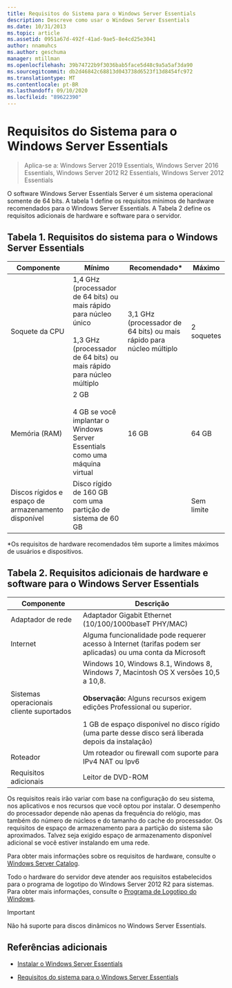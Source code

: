 ```yaml
---
title: Requisitos do Sistema para o Windows Server Essentials
description: Descreve como usar o Windows Server Essentials
ms.date: 10/31/2013
ms.topic: article
ms.assetid: 0951a67d-492f-41ad-9ae5-8e4cd25e3041
author: nnamuhcs
ms.author: geschuma
manager: mtillman
ms.openlocfilehash: 39b74722b9f3036bab5face5d48c9a5a5af3da90
ms.sourcegitcommit: db2d46842c68813d043738d6523f13d8454fc972
ms.translationtype: MT
ms.contentlocale: pt-BR
ms.lasthandoff: 09/10/2020
ms.locfileid: "89622390"
---
```

# <a name="system-requirements-for-windows-server-essentials"></a>Requisitos do Sistema para o Windows Server Essentials

>Aplica-se a: Windows Server 2019 Essentials, Windows Server 2016 Essentials, Windows Server 2012 R2 Essentials, Windows Server 2012 Essentials

  O software Windows Server Essentials Server é um sistema operacional somente de 64 bits. A tabela 1 define os requisitos mínimos de hardware recomendados para o Windows Server Essentials. A Tabela 2 define os requisitos adicionais de hardware e software para o servidor.


## <a name="table-1-system-requirements-for-windows-server-essentials"></a>Tabela 1. Requisitos do sistema para o Windows Server Essentials

|Componente|Mínimo|Recomendado*|Máximo|
|---------------|-------------|-------------------|-------------|
|Soquete da CPU|1,4 GHz (processador de 64 bits) ou mais rápido para núcleo único<br /><br /> 1,3 GHz (processador de 64 bits) ou mais rápido para núcleo múltiplo|3,1 GHz (processador de 64 bits) ou mais rápido para núcleo múltiplo|2 soquetes|
|Memória (RAM)|2 GB<br /><br /> 4 GB se você implantar o Windows Server Essentials como uma máquina virtual|16 GB|64 GB|
|Discos rígidos e espaço de armazenamento disponível|Disco rígido de 160 GB com uma partição de sistema de 60 GB||Sem limite|

 *Os requisitos de hardware recomendados têm suporte a limites máximos de usuários e dispositivos.

## <a name="table-2-additional-hardware-and-software-requirements-for-windows-server-essentials"></a>Tabela 2. Requisitos adicionais de hardware e software para o Windows Server Essentials

|Componente|Descrição|
|---------------|-----------------|
|Adaptador de rede|Adaptador Gigabit Ethernet (10/100/1000baseT PHY/MAC)|
|Internet|Alguma funcionalidade pode requerer acesso à Internet (tarifas podem ser aplicadas) ou uma conta da Microsoft|
|Sistemas operacionais cliente suportados| Windows 10, Windows 8.1, Windows 8, Windows 7, Macintosh OS X versões 10,5 a 10,8.<br /><br /> **Observação:** Alguns recursos exigem edições Professional ou superior.<br /><br /> 1 GB de espaço disponível no disco rígido (uma parte desse disco será liberada depois da instalação)|
|Roteador|Um roteador ou firewall com suporte para IPv4 NAT ou Ipv6|
|Requisitos adicionais|Leitor de DVD-ROM|

 Os requisitos reais irão variar com base na configuração do seu sistema, nos aplicativos e nos recursos que você optou por instalar. O desempenho do processador depende não apenas da frequência do relógio, mas também do número de núcleos e do tamanho do cache do processador. Os requisitos de espaço de armazenamento para a partição do sistema são aproximados. Talvez seja exigido espaço de armazenamento disponível adicional se você estiver instalando em uma rede.

 Para obter mais informações sobre os requisitos de hardware, consulte o [Windows Server Catalog](https://www.windowsservercatalog.com/).

 Todo o hardware do servidor deve atender aos requisitos estabelecidos para o programa de logotipo do Windows Server 2012 R2 para sistemas. Para obter mais informações, consulte o [Programa de Logotipo do Windows](/previous-versions/windows/hardware/hck/dn641155(v=vs.85)).

> [!IMPORTANT]
> Não há suporte para discos dinâmicos no Windows Server Essentials.

## <a name="additional-references"></a>Referências adicionais

-   [Instalar o Windows Server Essentials](../install/Install-Windows-Server-Essentials.md)

-   [Requisitos do sistema para o Windows Server Essentials](system-requirements.md)